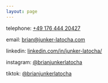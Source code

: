 ```yaml
---
layout: page
---
```


telephone: <a href="tel:+4917644420427">+49 176 444 20427</a>  

email: <a href="mailto:brian@junker-latocha.com">brian@junker-latocha.com</a>  

linkedin: [linkedin.com/in/junker-latocha/](https://www.linkedin.com/in/junker-latocha/)

instagram: [@brianjunkerlatocha](https://www.instagram.com/brianjunkerlatocha/)   

tiktok: [@brianjunkerlatocha](https://www.tiktok.com/@brianjunkerlatocha)

